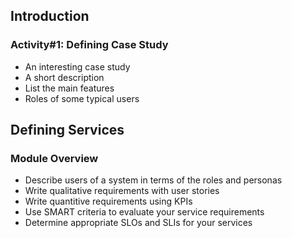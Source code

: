 ## Introduction

### Activity#1: Defining Case Study
- An interesting case study
- A short description
- List the main features
- Roles of some typical users




## Defining Services

### Module Overview
- Describe users of a system in terms of the roles and personas
- Write qualitative requirements with user stories
- Write quantitive requirements using KPIs
- Use SMART criteria to evaluate your service requirements
- Determine appropriate SLOs and SLIs for your services 